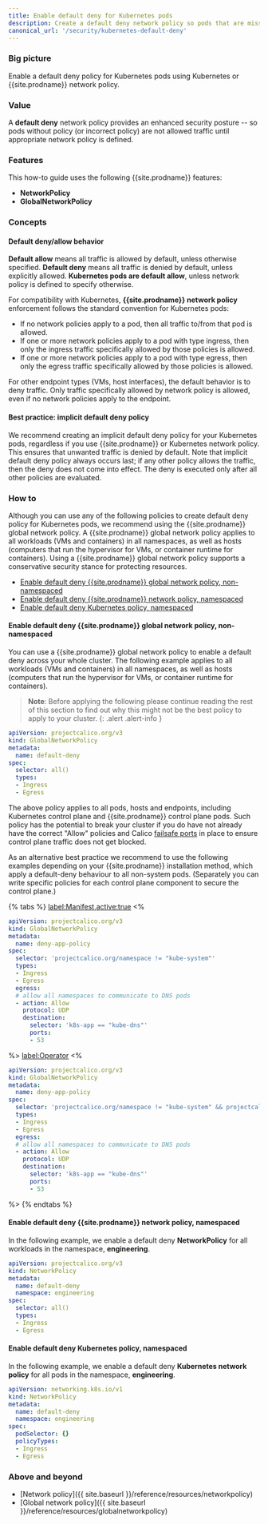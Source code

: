 ```yaml
---
title: Enable default deny for Kubernetes pods
description: Create a default deny network policy so pods that are missing policy are not allowed traffic until appropriate network policy is defined.
canonical_url: '/security/kubernetes-default-deny'
---
```


### Big picture

Enable a default deny policy for Kubernetes pods using Kubernetes or {{site.prodname}} network policy.

### Value

A **default deny** network policy provides an enhanced security posture -- so pods without policy (or incorrect policy) are not allowed traffic until appropriate network policy is defined.

### Features

This how-to guide uses the following {{site.prodname}} features:
- **NetworkPolicy**
- **GlobalNetworkPolicy**

### Concepts

#### Default deny/allow behavior

**Default allow** means all traffic is allowed by default, unless otherwise specified. **Default deny** means all traffic is denied by default, unless explicitly allowed. **Kubernetes pods are default allow**, unless network policy is defined to specify otherwise.

For compatibility with Kubernetes, **{{site.prodname}} network policy** enforcement follows the standard convention for Kubernetes pods:
- If no network policies apply to a pod, then all traffic to/from that pod is allowed.
- If one or more network policies apply to a pod with type ingress, then only the ingress traffic specifically allowed by those policies is allowed.
- If one or more network policies apply to a pod with type egress, then only the egress traffic specifically allowed by those policies is allowed.

For other endpoint types (VMs, host interfaces), the default behavior is to deny traffic. Only traffic specifically allowed by network policy is allowed, even if no network policies apply to the endpoint.

#### Best practice: implicit default deny policy

We recommend creating an implicit default deny policy for your Kubernetes pods, regardless if you use {{site.prodname}} or Kubernetes network policy. This ensures that unwanted traffic is denied by default. Note that implicit default deny policy always occurs last; if any other policy allows the traffic, then the deny does not come into effect. The deny is executed only after all other policies are evaluated.

### How to

Although you can use any of the following policies to create default deny policy for Kubernetes pods, we recommend using the {{site.prodname}} global network policy. A {{site.prodname}} global network policy applies to all workloads (VMs and containers) in all namespaces, as well as hosts (computers that run the hypervisor for VMs, or container runtime for containers). Using a {{site.prodname}} global network policy supports a conservative security stance for protecting resources.

- [Enable default deny {{site.prodname}} global network policy, non-namespaced](#enable-default-deny-calico-global-network-policy-non-namespaced)
- [Enable default deny {{site.prodname}} network policy, namespaced](#enable-default-deny-calico-network-policy-namespaced)
- [Enable default deny Kubernetes policy, namespaced](#enable-default-deny-Kubernetes-policy-namespaced)

#### Enable default deny {{site.prodname}} global network policy, non-namespaced

You can use a {{site.prodname}} global network policy to enable a default deny across your whole cluster. The following example applies to all workloads (VMs and containers) in all namespaces, as well as hosts (computers that run the hypervisor for VMs, or container runtime for containers).

> **Note**: Before applying the following please continue reading the rest of this section to find out why this might not be the best policy to apply to your cluster.
{: .alert .alert-info }

```yaml
apiVersion: projectcalico.org/v3
kind: GlobalNetworkPolicy
metadata:
  name: default-deny
spec:
  selector: all()
  types:
  - Ingress
  - Egress
```

The above policy applies to all pods, hosts and endpoints, including Kubernetes control plane and {{site.prodname}} control plane pods.
Such policy has the potential to break your cluster if you do have not already have the correct "Allow" policies and 
Calico [failsafe ports]({{site.baseurl}}/reference/felix/configuration) in place to ensure control plane traffic does not get blocked.

As an alternative best practice we recommend to use the following examples depending on your {{site.prodname}} installation method, which apply 
a default-deny behaviour to all non-system pods. (Separately you can write specific policies for each control plane component to secure the 
control plane.)

{% tabs %}
<label:Manifest,active:true>
<%
```yaml
apiVersion: projectcalico.org/v3
kind: GlobalNetworkPolicy
metadata:
  name: deny-app-policy
spec:
  selector: 'projectcalico.org/namespace != "kube-system"'
  types:
  - Ingress
  - Egress
  egress:
  # allow all namespaces to communicate to DNS pods
  - action: Allow
    protocol: UDP
    destination:
      selector: 'k8s-app == "kube-dns"'
      ports:
      - 53
```
%>
<label:Operator>
<%
```yaml
apiVersion: projectcalico.org/v3
kind: GlobalNetworkPolicy
metadata:
  name: deny-app-policy
spec:
  selector: 'projectcalico.org/namespace != "kube-system" && projectcalico.org/namespace != "calico-system"'
  types:
  - Ingress
  - Egress
  egress:
  # allow all namespaces to communicate to DNS pods
  - action: Allow
    protocol: UDP
    destination:
      selector: 'k8s-app == "kube-dns"'
      ports:
      - 53
```
%>
{% endtabs %}

#### Enable default deny {{site.prodname}} network policy, namespaced

In the following example, we enable a default deny **NetworkPolicy** for all workloads in the namespace, **engineering**.

```yaml
apiVersion: projectcalico.org/v3
kind: NetworkPolicy
metadata:
  name: default-deny
  namespace: engineering
spec:
  selector: all()
  types:
  - Ingress
  - Egress
```

#### Enable default deny Kubernetes policy, namespaced

In the following example, we enable a default deny **Kubernetes network policy** for all pods in the namespace, **engineering**.

```yaml
apiVersion: networking.k8s.io/v1
kind: NetworkPolicy
metadata:
  name: default-deny
  namespace: engineering
spec:
  podSelector: {}
  policyTypes:
  - Ingress
  - Egress
```

### Above and beyond

- [Network policy]({{ site.baseurl }}/reference/resources/networkpolicy)
- [Global network policy]({{ site.baseurl }}/reference/resources/globalnetworkpolicy)
